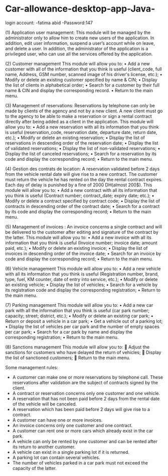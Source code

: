 # Car-allowance-desktop-app-Java-
login account:
    -fatima abid
    -Password:147

(1) Application user management:
 This module will be managed by the administrator only to allow him to create new users of the application. In addition, edit user information, suspend a user’s account while on leave, and delete a user. In addition, the administrator of the application is a privileged user, who can use all the services offered by the application.

(2) Customer management This module will allow you to:
 • Add a new customer with all of the information that you think is useful (client_code, full name, Address, GSM number, scanned image of his driver's license, etc.); 
 • Modify or delete an existing customer specified by name & CIN; 
 • Display the list of clients in alphabetical order; 
 • Search for a customer by their full name & CIN and display the corresponding record. 
 • Return to the main menu.

(3) Management of reservations:
 Reservations by telephone can only be made by clients of the agency and not by a new client. A new client must go to the agency to be able to make a reservation or sign a rental contract directly after being added as a client in the application. This module will allow you to:
 • Add a new reservation with all its information that you think is useful (reservation_code, reservation date, departure date, return date, etc.);
 • Modify or delete an existing reservation;
 • Display the list of reservations in descending order of the reservation date;
 • Display the list of validated reservations;
 • Display the list of non-validated reservations;
 • Display the list of canceled reservations;
 • Search for a reservation by its code and display the corresponding record;
 • Return to the main menu.

(4) Gestion des contrats de location: 
A reservation validated before 2 days from the vehicle rental date will give rise to a new contract. 
The customer must return the vehicle he has rented on the day the rental contract expires. Each day of delay is punished by a fine of 2000 DH(almost 200$). This module will allow you to: • Add a new contract with all its information that you think is useful (Contract number; contract_date; expiry date; etc.); 
 • Modify or delete a contract specified by contract code;
 • Display the list of contracts in descending order of the contract date;
 • Search for a contract by its code and display the corresponding record;
 • Return to the main menu.

(5) Management of invoices :
An invoice concerns a single contract and will be delivered to the customer after editing and signature of the contract by the latter. This module will allow you to: 
 • Add a new invoice with all its information that you think is useful (Invoice number; invoice date; amount paid, etc.);
 • Modify or delete an existing invoice; 
 • Display the list of invoices in descending order of the invoice date; 
 • Search for an invoice by code and display the corresponding record; 
 • Return to the main menu.

(6) Vehicle management This module will allow you to: 
 • Add a new vehicle with all its information that you think is useful (Registration number, brand, type, fuel, KM counter, date of entry into service, etc.); 
 • Modify or delete an existing vehicle; 
 • Display the list of vehicles; 
 • Search for a vehicle by its registration code and display the corresponding registration; 
 • Return to the main menu.

(7) Parking management This module will allow you to:
 • Add a new car park with all the information that you think is useful (car park number; capacity; street; district, etc.);
 • Modify or delete an existing car park; • Return or deposit a vehicle in a car park;
 • Get a vehicle out of a parking lot; • Display the list of vehicles per car park and the number of empty spaces per car park;
 • Search for a car park by name and display the corresponding registration;
 • Return to the main menu.

(8) Sanctions management This module will allow you to:
  Adjust the sanctions for customers who have delayed the return of vehicles; 
  Display the list of sanctioned customers; 
  Return to the main menu.

Some management rules:
 - A customer can make one or more reservations by telephone call. These reservations after validation are the subject of contracts signed by the client.
 - A contract or reservation concerns only one customer and one vehicle.
 - A reservation that has not been paid before 2 days from the rental date of the vehicle will be canceled.
 - A reservation which has been paid before 2 days will give rise to a contract. 
 - A customer can have one or more invoices. 
 - An invoice concerns only one customer and one contract.
 - A customer can rent one or more cars which already exist in the car park. 
 - A vehicle can only be rented by one customer and can be rented after its return to another customer.
 - A vehicle can exist in a single parking lot if it is returned. 
 - A parking lot can contain several vehicles. 
 - The number of vehicles parked in a car park must not exceed the capacity of the latter.
